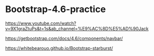 # Bootstrap-4.6-practice

https://www.youtube.com/watch?v=9X1graZtuPs&t=1s&ab_channel=%E9%AC%8D%E5%AD%90Jack

https://getbootstrap.com/docs/4.6/components/navbar/

https://whitebearouo.github.io/Bootstrap-starburst/